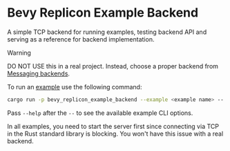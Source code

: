 # Bevy Replicon Example Backend

A simple TCP backend for running examples, testing backend API and serving as a reference for backend implementation.

> [!WARNING]
> DO NOT USE this in a real project. Instead, choose a proper backend from [Messaging backends](../README.md#messaging-backends).

To run an [example](examples) use the following command:

```bash
cargo run -p bevy_replicon_example_backend --example <example name> -- <example CLI args>
```

Pass `--help` after the `--` to see the available example CLI options.

In all examples, you need to start the server first since connecting via TCP in the Rust standard library is blocking.
You won't have this issue with a real backend.
